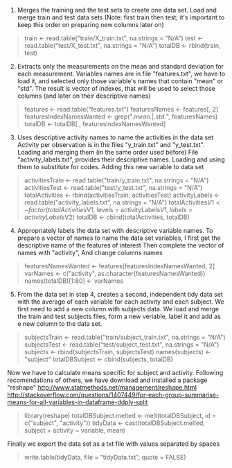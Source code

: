 1. Merges the training and the test sets to create one data set.
Load and merge train and test data sets (Note: first train then test; it's important
to keep this order on preparing new columns later on)

> train <- read.table("train/X_train.txt", na.strings = "N/A") 
> test <- read.table("test/X_test.txt", na.strings = "N/A")
> totalDB <- rbind(train, test)			

2. Extracts only the measurements on the mean and standard deviation for each measurement. 
Variables names are in file "features.txt", we have to load it, and selected only those 
variable's names that contain "mean" or "std". The result is vector of indexes, that
will be used to select those columns (and later on their descriptive names)

> features <- read.table("features.txt")
> featuresNames <- features[, 2]
> featuresIndexNamesWanted <- grep(".*mean.*|.*std.*", featuresNames)
> totalDB <- totalDB[ , featuresIndexNamesWanted] 

3. Uses descriptive activity names to name the activities in the data set
Activity per observation is in the files "y_train.txt" and "y_test.txt".
Loading and merging them (in the same order used before)
File "activity_labels.txt", provides their descriptive names. 
Loading and using them to substitute for codes.
Adding this new variable to data set

> activitiesTrain <- read.table("train/y_train.txt", na.strings = "N/A")
> activitiesTest <- read.table("test/y_test.txt", na.strings = "N/A")
> totalActivities <- rbind(activitiesTrain, activitiesTest)
> activityLabels <- read.table("activity_labels.txt", na.strings = "N/A")
> totalActivities$V1 <- factor(totalActivities$V1, levels = activityLabels$V1, labels = activityLabels$V2) 
> totalDB <- cbind(totalActivities, totalDB)

4. Appropriately labels the data set with descriptive variable names. 
To prepare a vector of names to name the data set variables, 
I first get the descriptive name of the features of interest
Then complete the vector of names with "activity", 
And change columns names

> featuresNamesWanted <- features[featuresIndexNamesWanted, 2]
> varNames <- c("activity", as.character(featuresNamesWanted))
> names(totalDB)[1:80] <- varNames

5. From the data set in step 4, creates a second, independent tidy data set 
with the average of each variable for each activity and each subject.
We first need to add a new column with subjects data.
We load and merge the train and test subjects files, form a new veriable,
label it and add as e new column to the data set.

> subjectsTrain <- read.table("train/subject_train.txt", na.strings = "N/A")
> subjectsTest <- read.table("test/subject_test.txt", na.strings = "N/A")
> subjects <- rbind(subjectsTrain, subjectsTest)
> names(subjects) <- "subject"
> totalDBSubject <- cbind(subjects, totalDB)

Now we have to calculate means specific for subject and activity.
Following recomendations of others, we have download and installed a package "reshape" 
http://www.statmethods.net/management/reshape.html
http://stackoverflow.com/questions/1407449/for-each-group-summarise-means-for-all-variables-in-dataframe-ddply-split

> library(reshape)
> totalDBSubject.melted <- melt(totalDBSubject, id = c("subject", "activity"))
> tidyData <- cast(totalDBSubject.melted, subject + activity ~ variable, mean)

Finally we export the data set as a txt file with values separated by spaces

> write.table(tidyData, file = "tidyData.txt", quote = FALSE)
